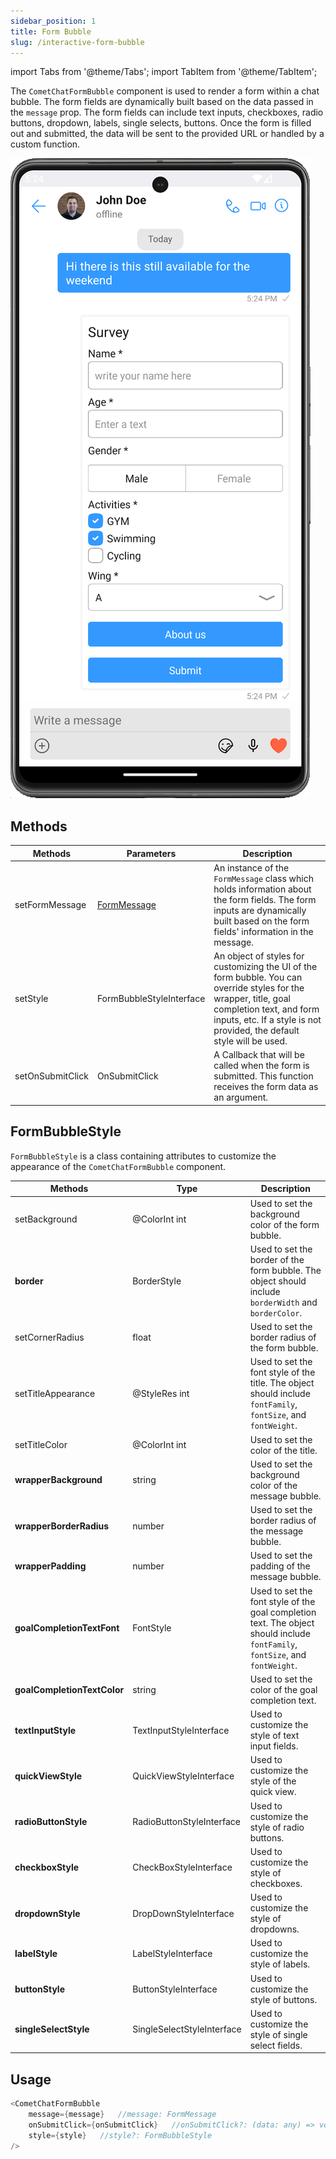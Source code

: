 ```yaml
---
sidebar_position: 1
title: Form Bubble
slug: /interactive-form-bubble
---
```


import Tabs from '@theme/Tabs';
import TabItem from '@theme/TabItem';

The `CometChatFormBubble` component is used to render a form within a chat bubble. The form fields are dynamically built based on the data passed in the `message` prop. The form fields can include text inputs, checkboxes, radio buttons, dropdown, labels, single selects, buttons. Once the form is filled out and submitted, the data will be sent to the provided URL or handled by a custom function.

![](./assets/x2i1pymvosgrzjoaroxz1uo6vv9lgpz72jx2id0v1qv8d4ybljvtih0rjvrv9fo8.png)

## Methods

| Methods          | Parameters                                | Description                                                                                                                                                                                                            |
| ---------------- | ----------------------------------------- | ---------------------------------------------------------------------------------------------------------------------------------------------------------------------------------------------------------------------- |
| setFormMessage   | [FormMessage](./interactive-form-message) | An instance of the `FormMessage` class which holds information about the form fields. The form inputs are dynamically built based on the form fields' information in the message.                                      |
| setStyle         | FormBubbleStyleInterface                  | An object of styles for customizing the UI of the form bubble. You can override styles for the wrapper, title, goal completion text, and form inputs, etc. If a style is not provided, the default style will be used. |
| setOnSubmitClick | OnSubmitClick                             | A Callback that will be called when the form is submitted. This function receives the form data as an argument.                                                                                                        |

## FormBubbleStyle

`FormBubbleStyle` is a class containing attributes to customize the appearance of the `CometChatFormBubble` component.

| Methods                     | Type                       | Description                                                                                                                   |
| --------------------------- | -------------------------- | ----------------------------------------------------------------------------------------------------------------------------- |
| setBackground               | @ColorInt int              | Used to set the background color of the form bubble.                                                                          |
| **border**                  | BorderStyle                | Used to set the border of the form bubble. The object should include `borderWidth` and `borderColor`.                         |
| setCornerRadius             | float                      | Used to set the border radius of the form bubble.                                                                             |
| setTitleAppearance          | @StyleRes int              | Used to set the font style of the title. The object should include `fontFamily`, `fontSize`, and `fontWeight`.                |
| setTitleColor               | @ColorInt int              | Used to set the color of the title.                                                                                           |
| **wrapperBackground**       | string                     | Used to set the background color of the message bubble.                                                                       |
| **wrapperBorderRadius**     | number                     | Used to set the border radius of the message bubble.                                                                          |
| **wrapperPadding**          | number                     | Used to set the padding of the message bubble.                                                                                |
| **goalCompletionTextFont**  | FontStyle                  | Used to set the font style of the goal completion text. The object should include `fontFamily`, `fontSize`, and `fontWeight`. |
| **goalCompletionTextColor** | string                     | Used to set the color of the goal completion text.                                                                            |
| **textInputStyle**          | TextInputStyleInterface    | Used to customize the style of text input fields.                                                                             |
| **quickViewStyle**          | QuickViewStyleInterface    | Used to customize the style of the quick view.                                                                                |
| **radioButtonStyle**        | RadioButtonStyleInterface  | Used to customize the style of radio buttons.                                                                                 |
| **checkboxStyle**           | CheckBoxStyleInterface     | Used to customize the style of checkboxes.                                                                                    |
| **dropdownStyle**           | DropDownStyleInterface     | Used to customize the style of dropdowns.                                                                                     |
| **labelStyle**              | LabelStyleInterface        | Used to customize the style of labels.                                                                                        |
| **buttonStyle**             | ButtonStyleInterface       | Used to customize the style of buttons.                                                                                       |
| **singleSelectStyle**       | SingleSelectStyleInterface | Used to customize the style of single select fields.                                                                          |

## Usage

```dart
<CometChatFormBubble
	message={message}	//message: FormMessage
	onSubmitClick={onSubmitClick}	//onSubmitClick?: (data: any) => void
	style={style}	//style?: FormBubbleStyle
/>
```
